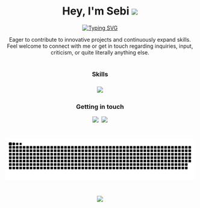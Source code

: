 <h1 align="center"><b>Hey, I'm Sebi&nbsp;</b><img src="https://media.giphy.com/media/hvRJCLFzcasrR4ia7z/giphy.gif" width="35"></h1>

<p align="center">
  <a href="https://github.com/DenverCoder1/readme-typing-svg">
      <img src="https://readme-typing-svg.herokuapp.com?font=Lexend&color=cyan&size=25&center=true&vCenter=true&width=600&height=100&lines=Self-taught+Front-End+Developer,;Computer+Science+Student,;Loves+to+learn+new+things+&hearts;++;Active+Learner/Researcher," alt="Typing SVG">
  </a>
</p>

<p align="center">Eager to contribute to innovative projects and continuously expand skills. Feel welcome to connect with me or get in touch regarding inquiries, input, criticism, or quite literally anything else.</p>

<h1></h1>

<h3 align="center">Skills<h3>
<p align="center">
  <a href="https://github.com/sebilune">
    <img src="https://skillicons.dev/icons?i=nextjs,react,ts,tailwind,sass,bootstrap,nodejs,npm,git,bash,cpp,vscode,vim,linux,apple,windows&perline=8" />
  </a>
</p>

<h3 align="center">Getting in touch</h3>
<p align="center">
  <a href="https://mail.google.com/mail/u/0/?fs=1&to=me@sebilune.com&su=Your+Concern&body=Your+message+to+me&tf=cm"><img src="https://skillicons.dev/icons?i=gmail"/></a>&nbsp;&nbsp;<a href="https://discord.com/users/641805554989137953"><img src="https://skillicons.dev/icons?i=discord"/></a>
</p>

<h1></h1>

<div align="center">
  <img  src="https://github.com/1999AZZAR/1999AZZAR/blob/readme/resources/img/grid-snake.svg"
       alt="snake" /></a>
</div>

<h1></h1>

<p align="center">
  <a href="https://github.com/sebilune">
    <img src="https://komarev.com/ghpvc/?username=sebilune&color=blue&style=flat)" />
  </a>
</p>
